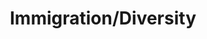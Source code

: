 ---
pid: CH1082
title: Immigration/Diversity
location_transcription: Near Independence Hall
zipcode: '19454'
outside_phl: 'North Wales PA '
neighborhood: 
age: '59'
age_range: 50-59
instagram: 
image_file_name: CH_108.jpg
proposal_transcription: Statues representing diverse races, jobs, nationalities over
  the history of the city - joining hands.
topic: Brotherly Love,History,Immigration,Inclusivity,Neighborhoods,Gentrification,Race
  Ethnicity
topic_summary: 0, 0, 0, 0, 0, 0, 0
type: Sculpture Statue
keywords_other: Diversity, Jobs, Races, Nationalities
credit: 
image_labels: 
twitter: 
facebook: 
permalink: "/monuments/ch1082/"
layout: item-page
---